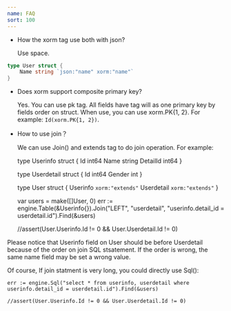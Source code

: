 ```yaml
---
name: FAQ
sort: 100
---
```


* How the xorm tag use both with json?
  
  Use space.

```Go
type User struct {
    Name string `json:"name" xorm:"name"`
}
```

* Does xorm support composite primary key?

  Yes. You can use pk tag. All fields have tag will as one primary key by fields order on struct. When use, you can use xorm.PK{1, 2}. For example: `Id(xorm.PK{1, 2})`.

* How to use join？

  We can use Join() and extends tag to do join operation. For example:

    type Userinfo struct {
        Id int64
        Name string
        DetailId int64
    }

    type Userdetail struct {
        Id int64
        Gender int
    }

    type User struct {
        Userinfo `xorm:"extends"`
        Userdetail `xorm:"extends"`
    }

    var users = make([]User, 0)
    err := engine.Table(&Userinfo{}).Join("LEFT", "userdetail", "userinfo.detail_id = userdetail.id").Find(&users)

    //assert(User.Userinfo.Id != 0 && User.Userdetail.Id != 0)

Please notice that Userinfo field on User should be before Userdetail because of the order on join SQL stsatement. If the order is wrong, the same name field may be set a wrong value.

Of course, If join statment is very long, you could directly use Sql():

    err := engine.Sql("select * from userinfo, userdetail where userinfo.detail_id = userdetail.id").Find(&users)

    //assert(User.Userinfo.Id != 0 && User.Userdetail.Id != 0)